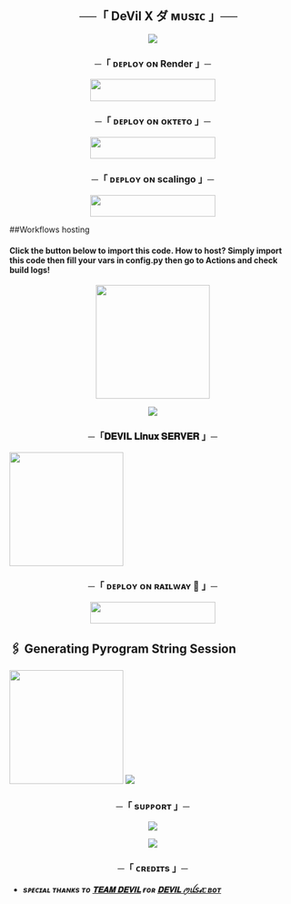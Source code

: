<h2 align="center">
    ──「 DeVil X ダ ᴍᴜsɪᴄ 」──
</h2>

<p align="center"><a href="https://t.me/sabyahaapnehai"><img src="https://te.legra.ph/file/23feb49958b0770578fe1.jpg"></a></p>



<h3 align="center">
    ─「 ᴅᴇᴩʟᴏʏ ᴏɴ Render 」─
</h3>

<p align="center"><a href="https://render.com/new?template=https://github.com/sahilsaim1919/Devil_X_Music_player"> <img src="https://img.shields.io/badge/Deploy%20On%20Render-black?style=for-the-badge&logo=render" width="220" height="38.45"/></a></p>


<h3 align="center">
    ─「 ᴅᴇᴩʟᴏʏ ᴏɴ ᴏᴋᴛᴇᴛᴏ 」─
</h3>

<p align="center"><a href="https://cloud.okteto.com/deploy?repository=https://github.com/Sahilsaim1919/Devil_X_Music_player"><img src="https://img.shields.io/badge/Deploy%20On%20Okteto-black?style=for-the-badge&logo=Okteto" width="220" height="38.45"/></a></p>

<h3 align="center">
    ─「 ᴅᴇᴩʟᴏʏ ᴏɴ scalingo 」─
</h3>

<p align="center"><a href="https://my.scalingo.com/deploy?template=https://github.com/Sahilsaim1919/Devil_X_Music_player"> <img src="https://cdn.scalingo.com/deploy/button.svg" width="220" height="38.45"/></a></p>


##Workflows hosting

<h4>Click the button below to import this code. How to host? Simply import this code then fill your vars in config.py then go to Actions and check build logs!</h4>
<p align="center">
<a href="https://github.com/new/import"><img src="https://img.shields.io/badge/Workflow%20Deploy-black?style=for-the-badge&logo=github" width="200""/></a>

<p align="center"><a href="https://github.com/sahilsaim1919/Devil_Server"><img src="https://te.legra.ph/file/5692db4962a1e133d1b26.jpg"></a></p>


<h3 align="center">
       ─「𝐃𝐄𝐕𝐈𝐋 𝐋𝐢𝐧𝐮𝐱 𝐒𝐄𝐑𝐕𝐄𝐑  」─
</h3>

<p>
<a href="https://github.com/sahilsaim1919/Devil_Server"><img src="https://img.shields.io/badge/𝐃𝐄𝐕𝐈𝐋 _𝐒𝐄𝐑𝐕𝐄𝐑 %20Deploy-black?style=for-the-badge&logo=github" width="200""/></a>



<h3 align="center">
─「 ᴅᴇᴘʟᴏʏ ᴏɴ ʀᴀɪʟᴡᴀʏ 🚄 」─
</h3>


<p align="center"><a href="https://railway.app/new/template?template=https://github.com/Sahilsaim1919/Devil_X_Music_player/tree/railway&envs=STRING_SESSION,BOT_TOKEN,API_ID,API_HASH,BOT_USERNAME"> <img src="https://img.shields.io/badge/Deploy%20To%20Railway-black?style=for-the-badge&logo=railway" width="220" height="38.45"/></a></p>
 
## 🖇 Generating Pyrogram String Session

<p>
<a href="https://replit.com/@sahilsaim1919/DEVIL"><img src="https://img.shields.io/badge/Generate%20On%20Repl-blueviolet?style=for-the-badge&logo=appveyor" width="200""/></a>
<a

<p align="center"><a href="https://t.me/sabyahaapnehai"><img src="https://te.legra.ph/file/7ea3a1d4ca2a70e9cfad7.jpg"></a></p>



   <h3 align="center">
       ─「 sᴜᴩᴩᴏʀᴛ 」─
</h3>

<p align="center">
<a href="https://t.me/sabyahaapnehai"><img src="https://img.shields.io/badge/-Support%20Group-blue.svg?style=for-the-badge&logo=Telegram"></a>
</p>

<p align="center">
<a href="http://t.me/Devil_x_music_bot"><img src="https://img.shields.io/badge/%20𝐃𝐄𝐕𝐈𝐋 _𝐗_ꪑꪊ𝘴𝓲ᥴ-blue.svg?style=for-the-badge&logo=Telegram"></a>
</p>

<h3 align="center">
    ─「 ᴄʀᴇᴅɪᴛs 」─
</h3>


- <b> _sᴩᴇᴄɪᴀʟ ᴛʜᴀɴᴋs ᴛᴏ [𝐓𝐄𝐀𝐌 𝐃𝐄𝐕𝐈𝐋](https://github.com/sahilsaim1919) ғᴏʀ [𝐃𝐄𝐕𝐈𝐋 ꪑꪊ𝘴𝓲ᥴ ʙᴏᴛ](https://github.com/sahilsaim1919/Devil_X_Music_player)_ </b>
 
